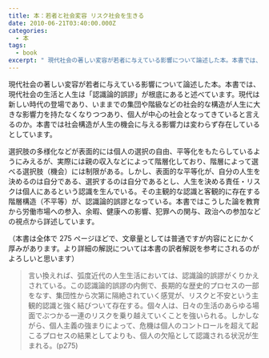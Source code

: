 ```yaml
---
title: 本：若者と社会変容 リスク社会を生きる
date: 2010-06-21T03:40:00.000Z
categories:
  - 本
tags:
  - book
excerpt: " 現代社会の著しい変容が若者に与えている影響について論述した本。本書では、現代社会の生活と人生は「認識論的誤謬」が根底にあると述べています。現代は新しい時代の登場であり、いままでの集団や階級などの社会的な構造が人生に大きな影響力を持たなくなりつつあり、個人が中心の社会となってきていると言えるのか。本書では社会構造が人生の機会に与える影響力は変わらず存在しているとしています。"
---
```


現代社会の著しい変容が若者に与えている影響について論述した本。本書では、現代社会の生活と人生は「認識論的誤謬」が根底にあると述べています。現代は新しい時代の登場であり、いままでの集団や階級などの社会的な構造が人生に大きな影響力を持たなくなりつつあり、個人が中心の社会となってきていると言えるのか。本書では社会構造が人生の機会に与える影響力は変わらず存在しているとしています。

選択肢の多様化などが表面的には個人の選択の自由、平等化をもたらしているようにみえるが、実際には親の収入などによって階層化しており、階層によって選べる選択肢（機会）には制限がある。しかし、表面的な平等化が、自分の人生を決めるのは自分である、選択するのは自分であるとし、人生を決める責任・リスクは個人にあるという認識を生んでいる。その主観的な認識と客観的に存在する階層構造（不平等）が、認識論的誤謬となっている。本書ではこうした論を教育から労働市場への参入、余暇、健康への影響、犯罪への関与、政治への参加などの視点から詳述しています。

（本書は全体で 275 ページほどで、文章量としては普通ですが内容にとにかく厚みがあります。より詳細の解説については本書の訳者解説を参考にされるのがよろしいと思います）

> 言い換えれば、弧度近代の人生生活においては、認識論的誤謬がくりかえされている。この認識論的誤謬の内側で、長期的な歴史的プロセスの一部をなす、集団性から次第に隔絶されていく感覚が、リスクと不安という主観的認識と強く結びついて存在する。個々人は、日々の生活のあらゆる場面でぶつかる一連のリスクを乗り越えていくことを強いられる。しかしながら、個人主義の強まりによって、危機は個人のコントロールを超えて起こるプロセスの結果としてよりも、個人の欠陥として認識される状況が生まれる。(p275)
